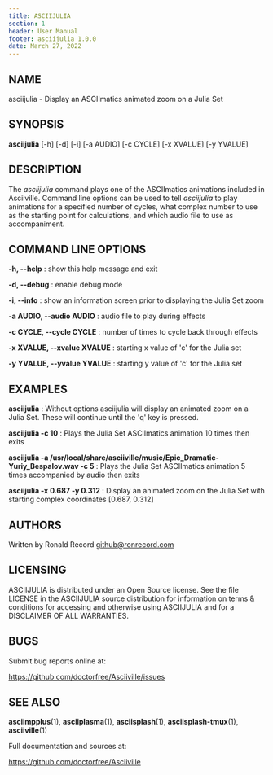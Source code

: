 ```yaml
---
title: ASCIIJULIA
section: 1
header: User Manual
footer: asciijulia 1.0.0
date: March 27, 2022
---
```

## NAME
asciijulia - Display an ASCIImatics animated zoom on a Julia Set

## SYNOPSIS
**asciijulia** [-h] [-d] [-i] [-a AUDIO] [-c CYCLE] [-x XVALUE] [-y YVALUE]

## DESCRIPTION
The *asciijulia* command plays one of the ASCIImatics animations included in
Asciiville. Command line options can be used to tell *asciijulia* to play
animations for a specified number of cycles, what complex number to use as the
starting point for calculations, and which audio file to use as accompaniment.

## COMMAND LINE OPTIONS
**-h, --help**
: show this help message and exit

**-d, --debug**
: enable debug mode

**-i, --info**
: show an information screen prior to displaying the Julia Set zoom

**-a AUDIO, --audio AUDIO**
: audio file to play during effects

**-c CYCLE, --cycle CYCLE**
: number of times to cycle back through effects

**-x XVALUE, --xvalue XVALUE**
: starting x value of 'c' for the Julia set

**-y YVALUE, --yvalue YVALUE**
: starting y value of 'c' for the Julia set

## EXAMPLES
**asciijulia**
: Without options asciijulia will display an animated zoom on a Julia Set. These will continue until the 'q' key is pressed.

**asciijulia -c 10**
: Plays the Julia Set ASCIImatics animation 10 times then exits 

**asciijulia -a /usr/local/share/asciiville/music/Epic_Dramatic-Yuriy_Bespalov.wav -c 5**
: Plays the Julia Set ASCIImatics animation 5 times accompanied by audio then exits 

**asciijulia -x 0.687 -y 0.312**
: Display an animated zoom on the Julia Set with starting complex coordinates [0.687, 0.312]

## AUTHORS
Written by Ronald Record github@ronrecord.com

## LICENSING
ASCIIJULIA is distributed under an Open Source license.
See the file LICENSE in the ASCIIJULIA source distribution
for information on terms &amp; conditions for accessing and
otherwise using ASCIIJULIA and for a DISCLAIMER OF ALL WARRANTIES.

## BUGS
Submit bug reports online at:

https://github.com/doctorfree/Asciiville/issues

## SEE ALSO
**asciimpplus**(1), **asciiplasma**(1), **asciisplash**(1), **asciisplash-tmux**(1), **asciiville**(1)

Full documentation and sources at:

https://github.com/doctorfree/Asciiville

